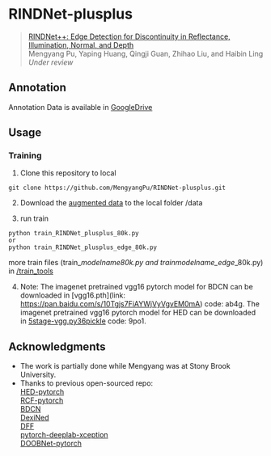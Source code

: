 # RINDNet-plusplus
> [RINDNet++: Edge Detection for Discontinuity in Reflectance, Illumination, Normal, and Depth]()             
> Mengyang Pu, Yaping Huang, Qingji Guan, Zhihao Liu, and Haibin Ling                 
> *Under review*

## Annotation
Annotation Data is available in [GoogleDrive](https://drive.google.com/drive/folders/15Za2em8WYKvEgiX8v3TD1CwhiYFVGxfD?usp=drive_link)

## Usage
### Training
1. Clone this repository to local
```shell
git clone https://github.com/MengyangPu/RINDNet-plusplus.git
```

2. Download the [augmented data]() to the local folder /data

3. run train
```shell
python train_RINDNet_plusplus_80k.py
or
python train_RINDNet_plusplus_edge_80k.py
```
more train files (train_*modelname*_80k.py and train_*modelname_edge*_80k.py) in [/train_tools](train_tools)

4. Note: The imagenet pretrained vgg16 pytorch model for BDCN can be downloaded in [vgg16.pth](link: https://pan.baidu.com/s/10Tgjs7FiAYWjVyVgvEM0mA) code: ab4g.
         The imagenet pretrained vgg16 pytorch model for HED can be downloaded in [5stage-vgg.py36pickle](https://pan.baidu.com/s/1lQbAnNhymhXPYM2wL0cSnA) code: 9po1.
         


## Acknowledgments
- The work is partially done while Mengyang was at Stony Brook University.
- Thanks to previous open-sourced repo:<br/>
  [HED-pytorch](https://github.com/xwjabc/hed)<br/>
  [RCF-pytorch](https://github.com/meteorshowers/RCF-pytorch)<br/>
  [BDCN](https://github.com/pkuCactus/BDCN)<br/>
  [DexiNed](https://github.com/xavysp/DexiNed)<br/>
  [DFF](https://github.com/Lavender105/DFF)<br/>
  [pytorch-deeplab-xception](https://github.com/jfzhang95/pytorch-deeplab-xception)<br/>
  [DOOBNet-pytorch](https://github.com/yuzhegao/doob)
